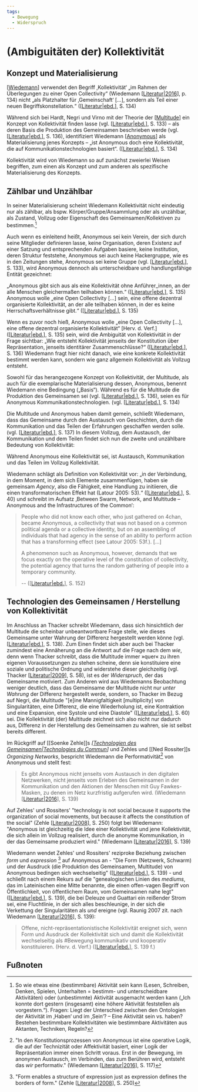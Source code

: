 ```yaml
---
tags: 
  - Bewegung
  - Widerspruch
---
```


# (Ambiguitäten der) Kollektivität

## Konzept und Materialisierung

[[Wiedemann]] verwendet den Begriff ‚Kollektivität‘ „im Rahmen der Überlegungen zu einer Open Collectivity“ (Wiedemann [[Literatur|2016]], p. 134) nicht „als Platzhalter für ‚Gemeinschaft‘ […], sondern als Teil einer neuen Begriffskonstellation.“ ([[Literatur|ebd.]], S. 134)

Während sich bei Hardt, Negri und Virno mit der Theorie der [[Multitude]] ein Konzept von Kollektivität finden lasse (vgl. [[Literatur|ebd.]], S. 133) – als deren Basis die Produktion des Gemeinsamen beschrieben werde (vgl. [[Literatur|ebd.]], S. 136), identifiziert Wiedemann [[Anonymous]] als Materialisierung jenes Konzepts – „ist Anonymous doch eine Kollektivität, die auf Kommunikationstechnologien basiert“. ([[Literatur|ebd.]], S. 134)

Kollektivität wird von Wiedemann so auf zunächst zweierlei Weisen begriffen, zum einen als Konzept und zum anderen als spezifische Materialisierung des Konzepts.

## Zählbar und Unzählbar

In seiner Materialisierung scheint Wiedemann Kollektivität nicht eindeutig nur als zählbar, als bspw. Körper/Gruppe/Ansammlung oder als unzählbar, als Zustand, Vollzug oder Eigenschaft des Gemeinsamen/Kollektiven zu bestimmen.[^1] 

Auch wenn es einleitend heißt, Anonymous sei kein Verein, der sich durch seine Mitglieder definieren lasse, keine Organisation, deren Existenz auf einer Satzung und entsprechenden Aufgaben basiere, keine Institution, deren Struktur feststehe, Anonymous sei auch keine Hackergruppe, wie es in den Zeitungen stehe, Anonymous sei keine Gruppe (vgl. [[Literatur|ebd.]], S. 133), wird Anonymous dennoch als unterscheidbare und handlungsfähige Entität gezeichnet:

„Anonymous gibt sich aus als eine Kollektivität ohne Anführer_innen, an der alle Menschen gleichermaßen teilhaben können.“ ([[Literatur|ebd.]], S. 135) Anonymous wolle „eine Open Collectivity […] sein, eine offene dezentral organisierte Kollektivität, an der alle teilhaben können, in der es keine Herrschaftsverhältnisse gibt.“ ([[Literatur|ebd.]], S. 135) 

Wenn es zuvor noch hieß, Anonymous wolle „eine Open Collectivity […], eine offene dezentral organisierte Kollektivität“ [Herv. d. Verf.] ([[Literatur|ebd.]], S. 135) sein, wird die Ambiguität von Kollektivität in der Frage sichtbar: „Wie entsteht Kollektivität jenseits der Konstitution über Repräsentation, jenseits identitärer Zusammenschlüsse?“ ([[Literatur|ebd.]], S. 136) Wiedemann fragt hier nicht danach, wie eine konkrete Kollektivität bestimmt werden kann, sondern wie ganz allgemein Kollektivität als Vollzug entsteht.

Sowohl für das herangezogene Konzept von Kollektivität, der Multitude, als auch für die exemplarische Materialisierung dessen, Anonymous, benennt Wiedemann eine Bedingung („Basis“). Während es für die Multitude die Produktion des Gemeinsamen sei (vgl. [[Literatur|ebd.]], S. 136), seien es für Anonymous Kommunikationstechnologien. (vgl. [[Literatur|ebd.]], S. 134)

Die Multitude und Anonymous haben damit gemein, schließt Wiedemann, dass das Gemeinsame durch den Austausch von Geschichten, durch die Kommunikation und das Teilen der Erfahrungen geschaffen werden solle. (vgl. [[Literatur|ebd.]], S. 137) In diesem Vollzug, dem Austausch, der Kommunikation und dem Teilen findet sich nun die zweite und unzählbare Bedeutung von Kollektivität:

Während Anonymous eine Kollektivität sei, ist Austausch, Kommunikation und das Teilen im Vollzug Kollektivität.

Wiedemann schlägt als Definition von Kollektivität vor: „in der Verbindung, in dem Moment, in dem sich Elemente zusammenfügen, haben sie gemeinsam _Agency_, also die Fähigkeit, eine Handlung zu initiieren, die einen transformatorischen Effekt hat (Latour 2005: 53).“ ([[Literatur|ebd.]], S. 40) und schreibt im Aufsatz ‚Between Swarm, Network, and Multitude – Anonymous and the Infrastructures of the Common‘:

> People who did not know each other, who just gathered on 4chan, became Anonymous, a collectivity that was not based on a common political agenda or a collective identity, but on an assembling of individuals that had agency in the sense of an ability to perform action that has a transforming effect (see Latour 2005: 53f.). […]
> 
> A phenomenon such as Anonymous, however, demands that we focus exactly on the operative level of the constitution of collectivity, the potential agency that turns the random gathering of people into a temporary community.
> 
> -- ([[Literatur|ebd.]], S. 152)

## Technologien des Gemeinsamen / Herstellung von Kollektivität

Im Anschluss an Thacker schreibt Wiedemann, dass sich hinsichtlich der Multitude die scheinbar unbeantwortbare Frage stelle, wie dieses Gemeinsame unter Wahrung der Differenz hergestellt werden könne (vgl. [[Literatur|ebd.]], S. 138). Zum Einen findet sich aber auch bei Thacker zumindest eine Annäherung an die Antwort auf die Frage nach dem _wie_, denn wenn Thacker schreibt, dass die Multitude immer »quer« zu ihren eigenen Voraussetzungen zu stehen scheine, denn sie konstituiere eine soziale und politische Ordnung und widerstehe dieser gleichzeitig (vgl. Thacker [[Literatur|2009]], S. 58), ist es der _Widerspruch_, der das Gemeinsame motiviert. Zum Anderen wird aus Wiedemanns Beobachtung weniger deutlich, dass das Gemeinsame der Multitude nicht nur _unter Wahrung_ der Differenz hergestellt werde, sondern, so Thacker im Bezug auf Negri, die Multitude "[e]ine Mannigfaltigkeit [multiplicity] von Singularitäten, eine Differenz, die eine Wiederholung ist, eine Kontraktion und eine Expansion, eine Systole und eine Diastole" ([[Literatur|ebd.]], S. 60) sei.
Die Kollektivität (der) Multitude zeichnet sich also nicht nur dadurch aus, Differenz in der Herstellung des Gemeinsamen zu wahren, sie ist selbst bereits different.

Im Rückgriff auf [[Soenke Zehle]]s _[[Technologien des Gemeinsamen|Technologies du Commun]]_ und Zehles und [[Ned Rossiter]]s _Organizing Networks_, bespricht Wiedemann die Performativität[^2] von Anonymous und stellt fest: 
> Es gibt Anonymous nicht jenseits vom Austausch in den digitalen Netzwerken, nicht jenseits vom Erleben des Gemeinsamen in der Kommunikation und den Aktionen der Menschen mit Guy Fawkes-Masken, zu denen im Netz kurzfristig aufgerufen wird. (Wiedemann [[Literatur|2016]], S. 139)

Auf Zehles' und Rossiters' "technology is not social because it supports the organization of social movements, but because it affects the constitution of the social" (Zehle [[Literatur|2008]], S. 250) folgt bei Wiedemann: "Anonymous ist gleichzeitig die Idee einer Kollektivität und jene Kollektivität, die sich allein im Vollzug realisiert, durch die anonyme Kommunikation, in der das Gemeinsame produziert wird." (Wiedemann [[Literatur|2016]], S. 139)

Wiedemann wendet Zehles' und Rossiters' reziproke Beziehung zwischen _form_ und _expression_ [^3] auf Anonymous an - "Die Form (Netzwerk, Schwarm) und der Ausdruck (die Produktion des Gemeinsamen, Multitude) von Anonymous bedingen sich wechselseitig" ([[Literatur|ebd.]], S. 139) - und schließt nach einem Rekurs auf die "genealogischen Linien des _mediums_, das im Lateinischen eine Mitte benannte, die einen offen-vagen Begriff von Öffentlichkeit, von öffentlichem Raum, vom Gemeinsamen nahe legt" ([[Literatur|ebd.]], S. 139), die bei Deleuze und Guattari ein reißender Strom sei, eine Fluchtlinie, in der sich alles beschleunige, in der sich die Verkettung der Singularitäten als _und_ ereigne (vgl. Raunig 2007 zit. nach Wiedemann [[Literatur|2016]], S. 139):
> Offene, nicht-repräsentationistische Kollektivität ereignet sich, wenn Form und Ausdruck der Kollektivität sich und damit die Kollektivität wechselseitig als #Bewegung kommunikativ und kooperativ konstituieren. (Herv. d. Verf.) ([[Literatur|ebd.]], S. 139 f.)

## Fußnoten

[^1]: So wie etwas eine (bestimmbare) Aktivität sein kann (Lesen, Schreiben, Denken, Spielen, Unterhalten = bestimm- und unterscheidbare Aktivitäten) oder (unbestimmte) Aktivität ausgemacht werden kann („Ich konnte dort gestern (insgesamt) eine höhere Aktivität feststellen als vorgestern.“). Fragen: Liegt der Unterschied zwischen den Ontologien der Aktivität im ‚Haben‘ und im ‚Sein‘? – Eine Aktivität sein vs. haben? Bestehen bestimmbare Kollektivitäten wie bestimmbare Aktivitäten aus Aktanten, Techniken, Regeln?
[^2]: "In den Konstitutionsprozessen von Anonymous ist eine operative Logik, die auf der Technizität oder Affektivität basiert, einer Logik der Repräsentation immer einen Schritt voraus. Erst in der Bewegung, im anonymen Austausch, im Verbinden, das zum Berühren wird, entsteht das _wir_ performativ." (Wiedemann [[Literatur|2016]], S. 117)
[^3]: "Form enables a structure of expression just as expression defines the borders of form."  (Zehle [[Literatur|2008]], S. 250)



[//begin]: # "Autogenerated link references for markdown compatibility"
[Wiedemann]: Wiedemann.md "Carolin Wiedemann"
[Literatur|2016]: Literatur.md "Literatur"
[Literatur|ebd.]: Literatur.md "Literatur"
[Multitude]: Multitude.md "Multitude"
[Anonymous]: Anonymous.md "Anonymous"
[Literatur|2009]: Literatur.md "Literatur"
[Technologien des Gemeinsamen|Technologies du Commun]: <Technologien des Gemeinsamen.md> "Technologien des Gemeinsamen"
[Literatur|2008]: Literatur.md "Literatur"
[//end]: # "Autogenerated link references"